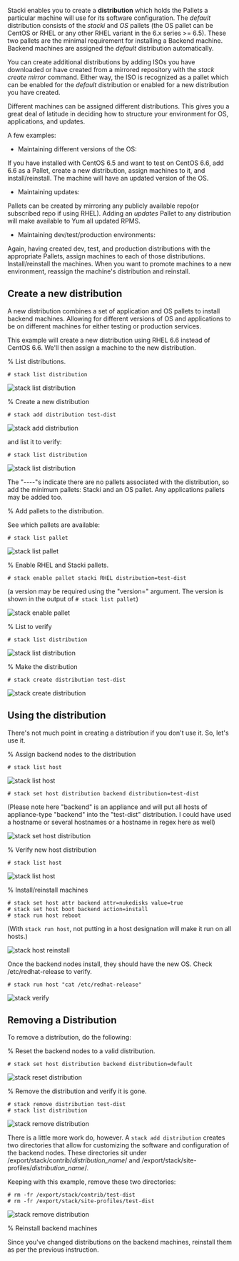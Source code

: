 Stacki enables you to create a **distribution** which holds the Pallets a
particular machine will use for its software configuration.
The _default_ distribution consists of the _stacki_ and _OS_ pallets
(the OS pallet can be CentOS
or RHEL or any other RHEL variant in the 6.x series >= 6.5).
These two pallets are the minimal
requirement for installing a Backend machine.
Backend machines are assigned the _default_ distribution automatically.

You can create additional distributions by adding ISOs you have downloaded or
have created from a mirrored repository with the _stack create mirror_ command.
Either way, the ISO is recognized as a pallet which can be enabled for the
_default_ distribution or enabled for a new distribution you have created. 

Different machines can be assigned different distributions.
This gives you a great deal of latitude in deciding
how to structure your environment for OS, applications, and updates.

A few examples:

* Maintaining different versions of the OS:

If you have installed with CentOS 6.5
and want to test on CentOS 6.6, add 6.6 as a Pallet, create a new distribution,
assign machines to it, and install/reinstall.
The machine will have an updated version of the OS.

* Maintaining updates:

Pallets can be created by mirroring any publicly  available repo(or
subscribed repo if using RHEL).
Adding an _updates_ Pallet to any distribution will make available to
Yum all updated RPMS.

* Maintaining dev/test/production environments:

Again, having created dev, test,
and production distributions with the appropriate Pallets, assign machines to
each of those distributions.
Install/reinstall the machines.
When you want to
promote machines to a new environment, reassign the machine's
distribution and reinstall.

## Create a new distribution

A new distribution combines a set of application and OS pallets to install backend machines. Allowing for different versions of OS and applications to be on different machines for either testing or production services. 

This example will create a new distribution using RHEL 6.6 instead of CentOS 6.6. We'll then assign a machine to the new distribution.

% List distributions.

```
# stack list distribution
```

![stack list distribution](images/stack-list-distribution-3.png)


% Create a new distribution  

```
# stack add distribution test-dist
```

![stack add distribution](images/stack-add-distribution-1.png)

and list it to verify:

```
# stack list distribution
``` 

![stack list distribution](images/stack-list-distribution-1.png)
 

The "----"s indicate there are no pallets associated with the distribution, so add the minimum pallets: Stacki and an OS pallet. Any applications pallets may be added too.

% Add pallets to the distribution.

See which pallets are available:

```
# stack list pallet
```

![stack list pallet](images/stack-list-pallet-2.png)

% Enable RHEL and Stacki pallets.

```
# stack enable pallet stacki RHEL distribution=test-dist
```

(a version may be required using the "version=" argument. The version is shown in the output of `# stack list pallet`)

![stack enable pallet](images/stack-enable-pallet-2.png)

% List to verify

```
# stack list distribution
```

![stack list distribution](images/stack-list-distribution-2.png)

% Make the distribution

```
# stack create distribution test-dist
```

![stack create distribution](images/stack-create-distribution-2.png)

## Using the distribution

There's not much point in creating a distribution if you don't use it. So, let's use it.

% Assign backend nodes to the distribution

```
# stack list host
```

![stack list host](images/stack-list-host-1.png)

```
# stack set host distribution backend distribution=test-dist
```
(Please note here "backend" is an appliance and will put all hosts of appliance-type "backend" into the "test-dist" distribution. I could have used a hostname or several hostnames or a hostname in regex here as well)

![stack set host distribution](images/stack-set-host-distribution-1.png)

% Verify new host distribution
```
# stack list host
```

![stack list host](images/stack-list-host-2.png)

% Install/reinstall machines

```
# stack set host attr backend attr=nukedisks value=true
# stack set host boot backend action=install
# stack run host reboot
```

(With `stack run host`, not putting in a host designation will make it run on all hosts.)

![stack host reinstall](images/stack-reinstall-1.png)

Once the backend nodes install, they should have the new OS. Check /etc/redhat-release to verify.

```
# stack run host "cat /etc/redhat-release"
```

![stack verify](images/stack-distribution-verify-1.png)


## Removing a Distribution

To remove a distribution, do the following:

% Reset the backend nodes to a valid distribution.

```
# stack set host distribution backend distribution=default
```

![stack reset distribution](images/stack-reset-distribution-1.png)

% Remove the distribution and verify it is gone.

```
# stack remove distribution test-dist
# stack list distribution
```

![stack remove distribution](images/stack-remove-distribution-1.png)

There is a little more work do, however. A `stack add distribution` creates two directories that allow for customizing the software and configuration of the backend nodes. These directories sit under /export/stack/contrib/_distribution_name_/ and /export/stack/site-profiles/_distribution_name_/.

Keeping with this example, remove these two directories:

```
# rm -fr /export/stack/contrib/test-dist
# rm -fr /export/stack/site-profiles/test-dist
```

![stack remove distribution](images/stack-reset-distribution-1.png)

% Reinstall backend machines

Since you've changed distributions on the backend machines, reinstall them as per the previous instruction.
